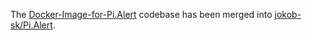 The [Docker-Image-for-Pi.Alert](https://github.com/jokob-sk/Docker-Image-for-Pi.Alert) codebase has been merged into [jokob-sk/Pi.Alert](https://github.com/jokob-sk/Pi.Alert).